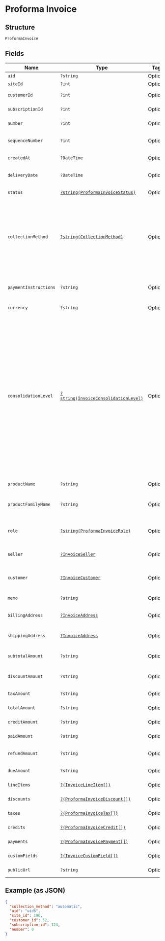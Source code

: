 
# Proforma Invoice

## Structure

`ProformaInvoice`

## Fields

| Name | Type | Tags | Description | Getter | Setter |
|  --- | --- | --- | --- | --- | --- |
| `uid` | `?string` | Optional | - | getUid(): ?string | setUid(?string uid): void |
| `siteId` | `?int` | Optional | - | getSiteId(): ?int | setSiteId(?int siteId): void |
| `customerId` | `?int` | Optional | - | getCustomerId(): ?int | setCustomerId(?int customerId): void |
| `subscriptionId` | `?int` | Optional | - | getSubscriptionId(): ?int | setSubscriptionId(?int subscriptionId): void |
| `number` | `?int` | Optional | - | getNumber(): ?int | setNumber(?int number): void |
| `sequenceNumber` | `?int` | Optional | - | getSequenceNumber(): ?int | setSequenceNumber(?int sequenceNumber): void |
| `createdAt` | `?DateTime` | Optional | - | getCreatedAt(): ?\DateTime | setCreatedAt(?\DateTime createdAt): void |
| `deliveryDate` | `?DateTime` | Optional | - | getDeliveryDate(): ?\DateTime | setDeliveryDate(?\DateTime deliveryDate): void |
| `status` | [`?string(ProformaInvoiceStatus)`](../../doc/models/proforma-invoice-status.md) | Optional | - | getStatus(): ?string | setStatus(?string status): void |
| `collectionMethod` | [`?string(CollectionMethod)`](../../doc/models/collection-method.md) | Optional | The type of payment collection to be used in the subscription. For legacy Statements Architecture valid options are - `invoice`, `automatic`. For current Relationship Invoicing Architecture valid options are - `remittance`, `automatic`, `prepaid`.<br>**Default**: `CollectionMethod::AUTOMATIC` | getCollectionMethod(): ?string | setCollectionMethod(?string collectionMethod): void |
| `paymentInstructions` | `?string` | Optional | - | getPaymentInstructions(): ?string | setPaymentInstructions(?string paymentInstructions): void |
| `currency` | `?string` | Optional | - | getCurrency(): ?string | setCurrency(?string currency): void |
| `consolidationLevel` | [`?string(InvoiceConsolidationLevel)`](../../doc/models/invoice-consolidation-level.md) | Optional | Consolidation level of the invoice, which is applicable to invoice consolidation.  It will hold one of the following values:<br><br>* "none": A normal invoice with no consolidation.<br>* "child": An invoice segment which has been combined into a consolidated invoice.<br>* "parent": A consolidated invoice, whose contents are composed of invoice segments.<br><br>"Parent" invoices do not have lines of their own, but they have subtotals and totals which aggregate the member invoice segments.<br><br>See also the [invoice consolidation documentation](https://chargify.zendesk.com/hc/en-us/articles/4407746391835). | getConsolidationLevel(): ?string | setConsolidationLevel(?string consolidationLevel): void |
| `productName` | `?string` | Optional | - | getProductName(): ?string | setProductName(?string productName): void |
| `productFamilyName` | `?string` | Optional | - | getProductFamilyName(): ?string | setProductFamilyName(?string productFamilyName): void |
| `role` | [`?string(ProformaInvoiceRole)`](../../doc/models/proforma-invoice-role.md) | Optional | 'proforma' value is deprecated in favor of proforma_adhoc and proforma_automatic | getRole(): ?string | setRole(?string role): void |
| `seller` | [`?InvoiceSeller`](../../doc/models/invoice-seller.md) | Optional | Information about the seller (merchant) listed on the masthead of the invoice. | getSeller(): ?InvoiceSeller | setSeller(?InvoiceSeller seller): void |
| `customer` | [`?InvoiceCustomer`](../../doc/models/invoice-customer.md) | Optional | Information about the customer who is owner or recipient the invoiced subscription. | getCustomer(): ?InvoiceCustomer | setCustomer(?InvoiceCustomer customer): void |
| `memo` | `?string` | Optional | - | getMemo(): ?string | setMemo(?string memo): void |
| `billingAddress` | [`?InvoiceAddress`](../../doc/models/invoice-address.md) | Optional | - | getBillingAddress(): ?InvoiceAddress | setBillingAddress(?InvoiceAddress billingAddress): void |
| `shippingAddress` | [`?InvoiceAddress`](../../doc/models/invoice-address.md) | Optional | - | getShippingAddress(): ?InvoiceAddress | setShippingAddress(?InvoiceAddress shippingAddress): void |
| `subtotalAmount` | `?string` | Optional | - | getSubtotalAmount(): ?string | setSubtotalAmount(?string subtotalAmount): void |
| `discountAmount` | `?string` | Optional | - | getDiscountAmount(): ?string | setDiscountAmount(?string discountAmount): void |
| `taxAmount` | `?string` | Optional | - | getTaxAmount(): ?string | setTaxAmount(?string taxAmount): void |
| `totalAmount` | `?string` | Optional | - | getTotalAmount(): ?string | setTotalAmount(?string totalAmount): void |
| `creditAmount` | `?string` | Optional | - | getCreditAmount(): ?string | setCreditAmount(?string creditAmount): void |
| `paidAmount` | `?string` | Optional | - | getPaidAmount(): ?string | setPaidAmount(?string paidAmount): void |
| `refundAmount` | `?string` | Optional | - | getRefundAmount(): ?string | setRefundAmount(?string refundAmount): void |
| `dueAmount` | `?string` | Optional | - | getDueAmount(): ?string | setDueAmount(?string dueAmount): void |
| `lineItems` | [`?(InvoiceLineItem[])`](../../doc/models/invoice-line-item.md) | Optional | - | getLineItems(): ?array | setLineItems(?array lineItems): void |
| `discounts` | [`?(ProformaInvoiceDiscount[])`](../../doc/models/proforma-invoice-discount.md) | Optional | - | getDiscounts(): ?array | setDiscounts(?array discounts): void |
| `taxes` | [`?(ProformaInvoiceTax[])`](../../doc/models/proforma-invoice-tax.md) | Optional | - | getTaxes(): ?array | setTaxes(?array taxes): void |
| `credits` | [`?(ProformaInvoiceCredit[])`](../../doc/models/proforma-invoice-credit.md) | Optional | - | getCredits(): ?array | setCredits(?array credits): void |
| `payments` | [`?(ProformaInvoicePayment[])`](../../doc/models/proforma-invoice-payment.md) | Optional | - | getPayments(): ?array | setPayments(?array payments): void |
| `customFields` | [`?(InvoiceCustomField[])`](../../doc/models/invoice-custom-field.md) | Optional | - | getCustomFields(): ?array | setCustomFields(?array customFields): void |
| `publicUrl` | `?string` | Optional | - | getPublicUrl(): ?string | setPublicUrl(?string publicUrl): void |

## Example (as JSON)

```json
{
  "collection_method": "automatic",
  "uid": "uid6",
  "site_id": 196,
  "customer_id": 52,
  "subscription_id": 124,
  "number": 0
}
```

